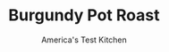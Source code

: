 ---
layout: ../../layouts/MarkdownPostLayout.astro
title: Burgundy Pot Roast
author: America's Test Kitchen
pubDate: 2023-03-15
description: "Julia Child herself introduced classic boeuf bourguignon to America. We wanted to translate the flavors of her stew into a faster, easier holiday pot roast."
image_url: https://res.cloudinary.com/hksqkdlah/image/upload/ar_1:1,c_fill,dpr_2.0,f_auto,fl_lossy.progressive.strip_profile,g_faces:auto,q_auto:low,w_344/10331_sfs-burgandypotroast-14
tags: ["Main Courses","Beef"]
calories: 6204
protein: 60
carbohydrates: 17
fats: 
fiber: 2
ingredients: ["1 (5- to 6-pound), boneless beef chuck-eye roast, pulled apart at seam into 2 separate roasts, fat trimmed, and roasts tied individually at 1-inch intervals",", Salt and pepper","4 slices, bacon, halved","4 , carrots, peeled and chopped","1 , onion, chopped","1/4 cup, all-purpose flour","3 , garlic cloves, minced","1 (750-ml) bottle, red wine","2 cups, beef broth","2 teaspoons, minced fresh thyme","2 , bay leaves","2 cups, frozen pearl onions","1/2 cup, beef broth","3 tablespoons, unsalted butter","2 teaspoons, sugar","1 pound, white mushrooms, trimmed and quartered",", Salt and pepper","2 tablespoons, minced fresh parsley"]
serves: 8
time: "4¼ to 4¾ hours"
instructions: ["FOR THE POT ROAST: Adjust oven rack to lower-middle position and heat oven to 300 degrees. Pat beef dry with paper towels and season with salt and pepper. Cook bacon in Dutch oven over medium heat until crisp, 6 to 8 minutes. Transfer to paper towel–lined plate. Pour off all but 2 tablespoons fat from pot and heat over medium-high heat until just smoking. Add beef and brown on all sides, 8 to 10 minutes. Transfer to plate.","Add carrots and onion to now-empty pot and cook over medium heat until browned, about 5 minutes. Stir in flour and garlic and cook until fragrant, about 1 minute. Whisk in wine and bring to simmer, scraping up any browned bits. Reduce heat to medium-low and cook until reduced by half and slightly thickened, 8 to 10 minutes. Stir in broth, bacon, thyme, and bay leaves. Return beef and any accumulated juice to pot and bring to simmer. Place large sheet of aluminum foil over pot and cover tightly with lid. Bake until fork slips easily in and out of beef, 2½ to 3 hours.","FOR THE VEGETABLES: When beef is nearly done, bring onions, broth, butter, and sugar to boil in 12-inch skillet over medium-high heat. Cover, reduce heat to low, and cook until onions are tender, 5 to 8 minutes. Uncover, increase heat to medium-high, and cook until all liquid evaporates, 3 to 5 minutes. Add mushrooms and ¼ teaspoon salt and cook until vegetables are browned and glazed, 8 to 12 minutes. Season with salt and pepper to taste. Cover and set aside until beef is done.","Transfer beef to carving board, tent with foil, and let rest for 30 minutes. Let braising liquid settle, then skim any fat from surface with large kitchen spoon. Bring liquid to boil over medium-high heat and cook until reduced to 3 cups and slightly thickened, 15 to 20 minutes.","Strain sauce through fine-mesh strainer into 4-cup liquid measuring cup; discard solids. Season with salt and pepper to taste. Reheat vegetables over medium heat, about 3 minutes. Stir parsley into vegetables. Discard twine, slice beef against grain into ½-inch-thick slices, and transfer to platter. Spoon vegetables around beef. Pour 1½ cups sauce over beef. Serve, passing remaining sauce separately."]
nutrition: ["1538 mg Potassium","672 mg Phosphorus","102 mg Calcium","7 mg Iron","91 mg Magnesium","1436 mg Sodium","22 mg Zinc","44 g Fat","16 mg Niacin (B3)","20 g Monounsaturated","3 g Polyunsaturated","6 mg Vitamin C","211 mg Cholesterol","19 g Saturated","2 g Trans","2 g Fiber","6 µg Folic acid","33 µg Folate (food)","5 g Sugars","30 µg Vitamin K","452 g Water","17 g Carbs","44 µg Folate equivalent (total)","60 g Protein","1 mg Vitamin E","7 µg Vitamin B12","1 mg Vitamin B6","309 µg Vitamin A","775 kcal Energy","1 g Sugars, added","6204 calories"]
notes: "Use a dry red wine, such as Burgundy or Cotes du Rhone. Don’t thaw the pearl onions before cooking."
---